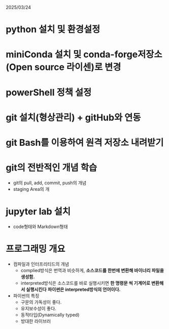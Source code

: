 2025/03/24
# python 설치 및 환경설정
# miniConda 설치 및 conda-forge저장소(Open source 라이센)로 변경
# powerShell 정책 설정
# git 설치(형상관리) + gitHub와 연동
# git Bash를 이용하여 원격 저장소 내려받기
# git의 전반적인 개념 학습
  - git의 pull, add, commit, push의 개념
  - staging Area의 개
# jupyter lab 설치
  - code형태와 Markdown형태
# 프로그래밍 개요
  - 컴파일과 인터프리티드의 개념
    * complied방식은 번역과 비슷하게, **소스코드를 한번에 변환해 바이너리 파일을 생성함.**
    * interpreted방식은 소스코드를 바로 실행시키면 **한 명령문 씩 기계어로 변환해서 실행시킨다**
      **파이썬은 interpreted방식의 언어이다.**
  - 파이썬의 특징
    * 구문의 가독성이 좋다.
    * 유지보수성이 좋다.
    * 동적타입(Dynamically typed)
    * 방대한 라이브러


